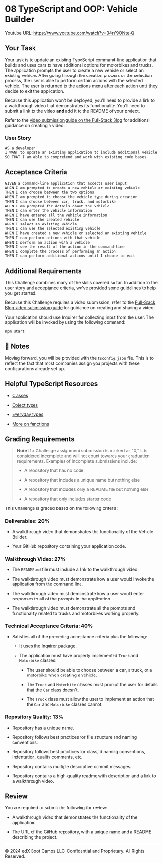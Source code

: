 # 08 TypeScript and OOP: Vehicle Builder
Youtube URL: https://www.youtube.com/watch?v=34rY9ONte-Q 

## Your Task

Your task is to update an existing TypeScript command-line application that builds and uses cars to have additional options for motorbikes and trucks. The application prompts the user to create a new vehicle or select an existing vehicle. After going through the creation process or the selection process, the user is able to perform certain actions with the selected vehicle. The user is returned to the actions menu after each action until they decide to exit the application.

Because this application won't be deployed, you'll need to provide a link to a walkthrough video that demonstrates its functionality. You'll need to submit a link to the video **and** add it to the README of your project.

Refer to the [video submission guide on the Full-Stack Blog](https://coding-boot-camp.github.io/full-stack/computer-literacy/video-submission-guide) for additional guidance on creating a video.

### User Story

```md
AS a developer
I WANT to update an existing application to include additional vehicle types
SO THAT I am able to comprehend and work with existing code bases.
```

## Acceptance Criteria

```md
GIVEN a command-line application that accepts user input
WHEN I am prompted to create a new vehicle or existing vehicle
THEN I can choose between the two options
WHEN I am prompted to choose the vehicle type during creation
THEN I can choose between car, truck, and motorbike
WHEN I am prompted for details about the vehicle
THEN I can enter the vehicle information
WHEN I have entered all the vehicle information
THEN I can use the created vehicle
WHEN I select an existing vehicle
THEN I can use the selected existing vehicle
WHEN I have created a new vehicle or selected an existing vehicle
THEN I can perform actions with that vehicle
WHEN I perform an action with a vehicle
THEN I see the result of the action in the command-line
WHEN I complete the process of performing an action
THEN I can perform additional actions until I choose to exit
```

## Additional Requirements

This Challenge combines many of the skills covered so far. In addition to the user story and acceptance criteria, we've provided some guidelines to help you get started.

Because this Challenge requires a video submission, refer to the [Full-Stack Blog video submission guide](https://coding-boot-camp.github.io/full-stack/computer-literacy/video-submission-guide) for guidance on creating and sharing a video.

Your application should use [Inquirer](https://www.npmjs.com/package/inquirer) for collecting input from the user. The application will be invoked by using the following command:

```bash
npm start
```

## 📝 Notes

Moving forward, you will be provided with the `tsconfig.json` file. This is to reflect the fact that most companies assign you projects with these configurations already set up.

## Helpful TypeScript Resources

* [Classes](https://www.typescriptlang.org/docs/handbook/2/classes.html)

* [Object types](https://www.typescriptlang.org/docs/handbook/2/objects.html)

* [Everyday types](https://www.typescriptlang.org/docs/handbook/2/everyday-types.html)

* [More on functions](https://www.typescriptlang.org/docs/handbook/2/functions.html)

## Grading Requirements

> **Note** If a Challenge assignment submission is marked as "0," it is considered incomplete and will not count towards your graduation requirements. Examples of incomplete submissions include:
>
> * A repository that has no code
>
> * A repository that includes a unique name but nothing else
>
> * A repository that includes only a README file but nothing else
>
> * A repository that only includes starter code

This Challenge is graded based on the following criteria:

### Deliverables: 20%

* A walkthrough video that demonstrates the functionality of the Vehicle Builder.

* Your GitHub repository containing your application code.

### Walkthrough Video: 27%

* The `README.md` file must include a link to the walkthrough video.

* The walkthrough video must demonstrate how a user would invoke the application from the command line.

* The walkthrough video must demonstrate how a user would enter responses to all of the prompts in the application.

* The walkthrough video must demonstrate all the prompts and functionality related to trucks and motorbikes working properly.

### Technical Acceptance Criteria: 40%

* Satisfies all of the preceding acceptance criteria plus the following:

  * It uses the [Inquirer package](https://www.npmjs.com/package/inquirer).

  * The application must have properly implemented `Truck` and `Motorbike` classes:

    * The user should be able to choose between a car, a truck, or a motorbike when creating a vehicle.

    * The `Truck` and `Motorbike` classes must prompt the user for details that the `Car` class doesn't.

    * The `Truck` class must allow the user to implement an action that the `Car` and `Motorbike` classes cannot.

### Repository Quality: 13%

* Repository has a unique name.

* Repository follows best practices for file structure and naming conventions.

* Repository follows best practices for class/id naming conventions, indentation, quality comments, etc.

* Repository contains multiple descriptive commit messages.

* Repository contains a high-quality readme with description and a link to a walkthrough video.

## Review

You are required to submit the following for review:

* A walkthrough video that demonstrates the functionality of the application.

* The URL of the GitHub repository, with a unique name and a README describing the project.

---
&copy; 2024 edX Boot Camps LLC. Confidential and Proprietary. All Rights Reserved.

